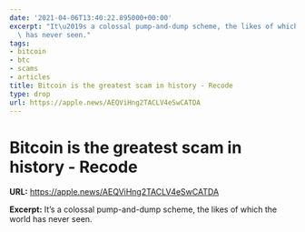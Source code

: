 ```yaml
---
date: '2021-04-06T13:40:22.895000+00:00'
excerpt: "It\u2019s a colossal pump-and-dump scheme, the likes of which the world\
  \ has never seen."
tags:
- bitcoin
- btc
- scams
- articles
title: Bitcoin is the greatest scam in history - Recode
type: drop
url: https://apple.news/AEQViHng2TACLV4eSwCATDA
---
```


# Bitcoin is the greatest scam in history - Recode

**URL:** https://apple.news/AEQViHng2TACLV4eSwCATDA

**Excerpt:** It’s a colossal pump-and-dump scheme, the likes of which the world has never seen.
